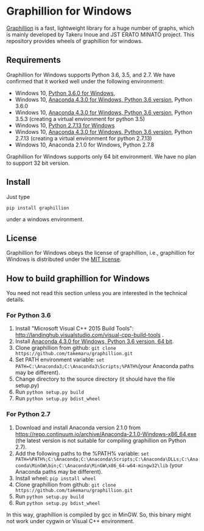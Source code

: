 # Graphillion for Windows

[Graphillion](https://github.com/takemaru/graphillion) is a fast, lightweight library for a huge number of graphs, which is mainly developed by Takeru Inoue and JST ERATO MINATO project. This repository provides wheels of graphillion for windows.

## Requirements

Graphillion for Windows supports Python 3.6, 3.5, and 2.7.
We have confirmed that it worked well under the following environment:

* Windows 10, [Python 3.6.0 for Windows](https://www.python.org/downloads/),
* Windows 10, [Anaconda 4.3.0 for Windows, Python 3.6 version](https://www.continuum.io/downloads), Python 3.6.0
* Windows 10, [Anaconda 4.3.0 for Windows, Python 3.6 version](https://www.continuum.io/downloads), Python 3.5.3 (creating a virtual environment for python 3.5)
* Windows 10, [Python 2.7.13 for Windows](https://www.python.org/downloads/)
* Windows 10, [Anaconda 4.3.0 for Windows, Python 3.6 version](https://www.continuum.io/downloads), Python 2.7.13 (creating a virtual environment for python 2.7.13)
* Windows 10, Anaconda 2.1.0 for Windows, Python 2.7.8

Graphillion for Windows supports only 64 bit environment. We have no plan to support 32 bit version.

## Install

Just type
```
pip install graphillion
```
under a windows environment.

## License

Graphillion for Windows obeys the license of graphillion, i.e., graphillion for Windows is distributed under the [MIT license](http://opensource.org/licenses/MIT).

## How to build graphillion for Windows

You need not read this section unless you are interested in the technical details. 

### For Python 3.6

1. Install "Microsoft Visual C++ 2015 Build Tools": http://landinghub.visualstudio.com/visual-cpp-build-tools .
2. Install [Anaconda 4.3.0 for Windows, Python 3.6 version, 64 bit](https://www.continuum.io/downloads).
3. Clone graphillion from github: ```git clone https://github.com/takemaru/graphillion.git```
4. Set PATH environment variable: ```set PATH=C:\Anaconda3;C:\Anaconda3\Scripts;%PATH%```(your Anaconda paths may be different).
5. Change directory to the source directory
   (it should have the file setup.py)
6. Run ```python setup.py build```
7. Run ```python setup.py bdist_wheel```

### For Python 2.7

1. Download and install Anaconda version 2.1.0 from https://repo.continuum.io/archive/Anaconda-2.1.0-Windows-x86_64.exe (the latest version is not suitable for compiling graphillion on Python 2.7).
2. Add the following paths to the %PATH% variable: ```set PATH=%PATH%;C:\Anaconda;C:\Anaconda\Scripts;C:\Anaconda\DLLs;C:\Anaconda\MinGW\bin;C:\Anaconda\MinGW\x86_64-w64-mingw32\lib``` (your Anaconda paths may be different).
3. Install wheel: ```pip install wheel```
4. Clone graphillion from github: ```git clone https://github.com/takemaru/graphillion.git```
5. Run ```python setup.py build```
6. Run ```python setup.py bdist_wheel```

In this way, graphillion is compiled by gcc in MinGW. So, this binary might not work under cygwin or Visual C++ environment.
